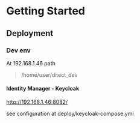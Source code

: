 # Getting Started

## Deployment

### Dev env
At 192.168.1.46 path 
> /home/user/ditect_dev

#### Identity Manager - Keycloak
http://192.168.1.46:8082/

see configuration at deploy/keycloak-compose.yml
